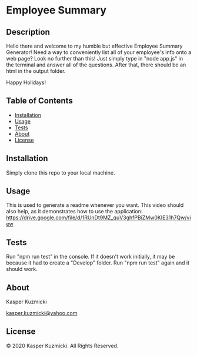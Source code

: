 
# Employee Summary

## Description
Hello there and welcome to my humble but effective Employee Summary Generator! Need a way to conveniently list all of your employee's info onto a web page? Look no further than this! Just simply type in "node app.js" in the terminal and answer all of the questions. After that, there should be an html in the output folder. 

Happy Holidays!

## Table of Contents 
* [Installation](#installation)
* [Usage](#usage)
* [Tests](#tests)
* [About](#about)
* [License](#license)

## Installation
Simply clone this repo to your local machine.

## Usage
This is used to generate a readme whenever you want. This video should also help, as it demonstrates how to use the application: https://drive.google.com/file/d/1RUnDt9MZ_quV3ghfPBiZMw0KIE31h7Qw/view

## Tests
Run "npm run test" in the console. If it doesn't work initially, it may be because it had to create a "Develop" folder. Run "npm run test" again and it should work. 

## About
Kasper Kuzmicki 

kasper.kuzmicki@yahoo.com

## License
© 2020 Kasper Kuzmicki. All Rights Reserved.
